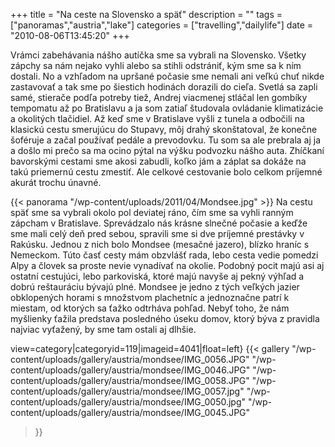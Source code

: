 +++
title = "Na ceste na Slovensko a späť"
description = ""
tags = ["panoramas","austria","lake"]
categories = ["travelling","dailylife"]
date = "2010-08-06T13:45:20"
+++

Vrámci zabehávania nášho autíčka sme sa vybrali na Slovensko. Všetky zápchy sa nám nejako vyhli
alebo sa stihli odstrániť, kým sme sa k ním dostali. No a vzhľadom na upršané počasie sme nemali
ani veľkú chuť nikde zastavovať a tak sme po šiestich hodinách dorazili do cieľa. Svetlá sa zapli samé, stierače podľa potreby tiež, Andrej viacmenej stláčal len gombíky tempomatu
až po Bratislavu a ja som zatiaľ študovala ovládanie klimatizácie a okolitých tlačidiel. Až keď sme
v Bratislave vyšli z tunela a odbočili na klasickú cestu smerujúcu do Stupavy, môj drahý
skonštatoval, že konečne šoféruje a začal používať pedále a prevodovku. Tu som sa ale prebrala aj
ja a došlo mi prečo sa ma ocino pýtal na výšku podvozku nášho auta. Zhíčkaní bavorskými cestami sme
akosi zabudli, koľko jám a záplat sa dokáže na takú priemernú cestu zmestiť. Ale celkové cestovanie
bolo celkom príjemné akurát trochu únavné.

{{< panorama "/wp-content/uploads/2011/04/Mondsee.jpg"  >}}
Na cestu späť sme sa vybrali okolo pol deviatej ráno, čím sme sa vyhli ranným zápcham v Bratislave.
Sprevádzalo nás krásne slnečné počasie a keďže sme mali celý deň pred sebou, spravili sme si dve
príjemné prestávky v Rakúsku. Jednou z nich bolo Mondsee (mesačné jazero), blízko hraníc s
Nemeckom. Túto časť cesty mám obzvlášť rada, lebo cesta vedie pomedzi Alpy a človek sa proste nevie
vynadívať na okolie. Podobný pocit majú asi aj ostatní cestujúci, lebo parkoviská, ktoré majú
navyše aj pekný výhľad a dobrú reštauráciu bývajú plné. Mondsee je jedno z tých veľkých jazier
obklopených horami s množstvom plachetníc a jednoznačne patrí k miestam, od ktorých sa ťažko
odtrháva pohľad. Nebyť toho, že nám myšlienky ťažila predstava posledného úseku domov, ktorý býva z
pravidla najviac vyťažený, by sme tam ostali aj dlhšie.

view=category|categoryid=119|imageid=4041|float=left}
{{< gallery
    "/wp-content/uploads/gallery/austria/mondsee/IMG_0056.JPG"
    "/wp-content/uploads/gallery/austria/mondsee/IMG_0046.JPG"
    "/wp-content/uploads/gallery/austria/mondsee/IMG_0058.JPG"
    "/wp-content/uploads/gallery/austria/mondsee/IMG_0057.jpg"
    "/wp-content/uploads/gallery/austria/mondsee/IMG_0050.jpg"
    "/wp-content/uploads/gallery/austria/mondsee/IMG_0045.JPG"
>}}
